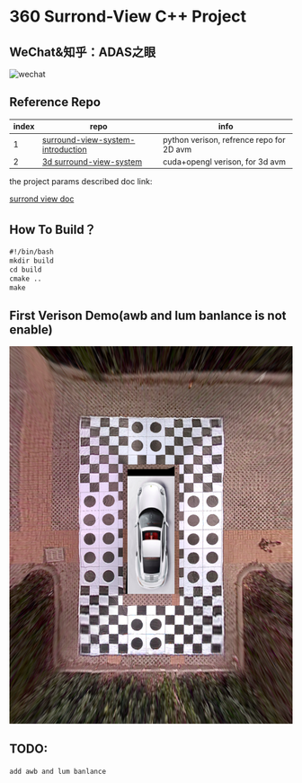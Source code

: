 # 360 Surrond-View C++ Project
## WeChat&知乎：ADAS之眼

![wechat](./doc/wechat.png)

## Reference Repo

|index|repo|info|
|----|----|----|
|1|[surround-view-system-introduction](https://github.com/neozhaoliang/surround-view-system-introduction)|python verison, refrence repo for 2D avm|
|2|[3d surround-view-system](https://github.com/SokratG/Surround-View)|cuda+opengl verison, for 3d avm|

the project params described doc link:

[surrond view doc](https://github.com/neozhaoliang/surround-view-system-introduction/blob/master/doc/en.md)

## How To Build？

```
#!/bin/bash
mkdir build
cd build 
cmake ..
make
```
## First Verison Demo(awb and lum banlance is not enable)
![first demo](./images/ADAS_EYES_360_VIEW.png)

## TODO:

`add awb and lum banlance`